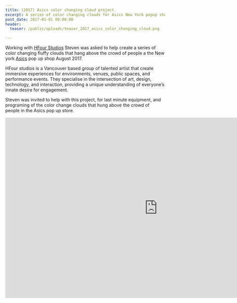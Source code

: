 ```yaml
---
title: (2017) Asics color changing cloud project.
excerpt: A series of color changing clouds for Asics New York popup shop.
post_date: 2017-01-01 00:00:00
header:
  teaser: /public/uploads/teaser_2017_asics_color_changing_cloud.png

---
```


Working with [HFour Studios](http://hfour.ca/) Steven was asked to help create a series of color changing fluffy clouds that hang above the crowd of people a the New york [Asics](http://www.asics.com/us/en-us/) pop up shop August 2017.

HFour studios is a Vancouver based group of talented artist that create immersive experiences for environments, venues, public spaces, and performance events. They specialise in the intersection of art, design, technology, and interaction, providing a unique understanding of everyone’s innate desire for engagement.

Steven was invited to help with this project, for last minute equipment, and programing of the color change clouds that hung above the crowd of people in the Asics pop up store.

<iframe src="https://docs.google.com/presentation/d/e/2PACX-1vS3y-Y11F7W2zxPLS7gliCpbCX4CcYWFzHFkTWAbqD6ju0b85PaI39aCxuH2BLQ4gj56ZmJ2rKNaESw/embed?start=true&loop=true&delayms=3000" frameborder="0" width="960" height="569" allowfullscreen="true" mozallowfullscreen="true" webkitallowfullscreen="true"></iframe>
